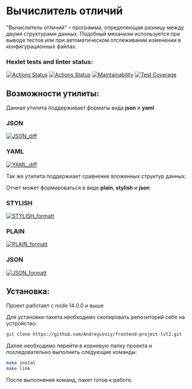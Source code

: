 # Вычислитель отличий
<p>"Вычислитель отличий" – программа, определяющая разницу между двумя структурами данных. Подобный механизм используется при выводе тестов или при автоматическом отслеживании изменении в конфигурационных файлах.
</p>

### Hexlet tests and linter status:
[![Actions Status](https://github.com/AndreyLeviy/frontend-project-lvl2/workflows/hexlet-check/badge.svg)](https://github.com/AndreyLeviy/frontend-project-lvl2/actions)
[![Actions Status](https://github.com/AndreyLeviy/frontend-project-lvl2/actions/workflows/nodejs.yml/badge.svg)](https://github.com/AndreyLeviy/frontend-project-lvl2/actions)
[![Maintainability](https://api.codeclimate.com/v1/badges/6212bcc41ec0c9654c83/maintainability)](https://codeclimate.com/github/AndreyLeviy/frontend-project-lvl2/maintainability)
[![Test Coverage](https://api.codeclimate.com/v1/badges/6212bcc41ec0c9654c83/test_coverage)](https://codeclimate.com/github/AndreyLeviy/frontend-project-lvl2/test_coverage)

## Возможности утилиты:

<p>Данная утилита поддерживает форматы вида <b>json</b> и <b>yaml</b> </p>

### <b>JSON</b>
[![JSON_diff](https://asciinema.org/a/401007.svg)](https://asciinema.org/a/401007)

### <b>YAML</b>
[![YAML_diff](https://asciinema.org/a/403104.svg)](https://asciinema.org/a/403104)

<p>Так же утилита поддержиает сравнение вложенных структур данных:</p>
<p>Отчет может формироваться в виде <b>plain</b>, <b>stylish</b> и <b>json</b></p>

### <b>STYLISH</b>
[![STYLISH_formatt](https://asciinema.org/a/408257.svg)](https://asciinema.org/a/408257)
### <b>PLAIN</b>
[![PLAIN_formatt](https://asciinema.org/a/408262.svg)](https://asciinema.org/a/408262)
### <b>JSON</b>
[![JSON_formatt](https://asciinema.org/a/408265.svg)](https://asciinema.org/a/408265)

## Установка:

<p>Проект работает с node 14.0.0 и выше</p>

<p>
Для установки пакета необходимо скопировать репозиторий себе на устройство:

```bash
git clone https://github.com/AndreyLeviy/frontend-project-lvl2.git
```
Далее необходимо перейти в корневую папку проекта и последовательно выполнить следующие команды:

```bash
make instal
make link
```
После выполнения команд, пакет готов к работе.
</p>